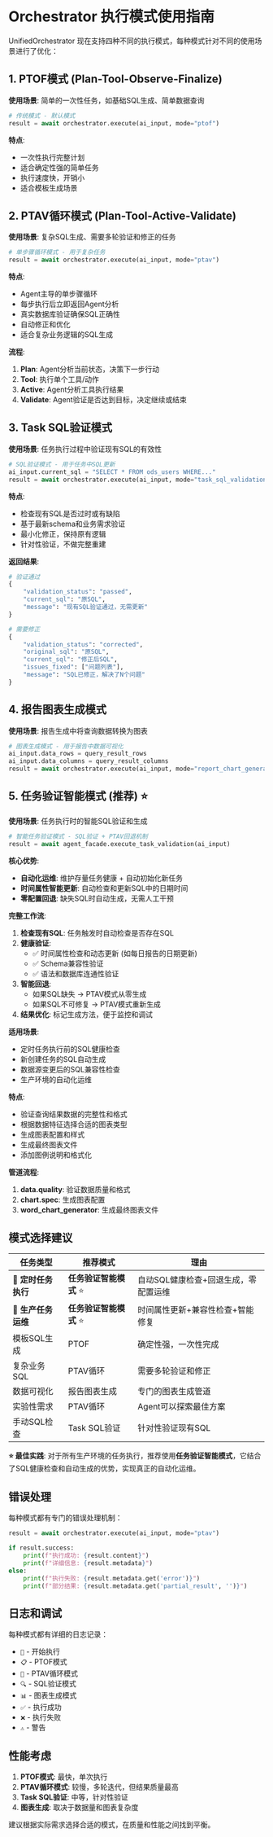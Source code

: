# Orchestrator 执行模式使用指南

UnifiedOrchestrator 现在支持四种不同的执行模式，每种模式针对不同的使用场景进行了优化：

## 1. PTOF模式 (Plan-Tool-Observe-Finalize)
**使用场景**: 简单的一次性任务，如基础SQL生成、简单数据查询

```python
# 传统模式 - 默认模式
result = await orchestrator.execute(ai_input, mode="ptof")
```

**特点**:
- 一次性执行完整计划
- 适合确定性强的简单任务
- 执行速度快，开销小
- 适合模板生成场景

## 2. PTAV循环模式 (Plan-Tool-Active-Validate)
**使用场景**: 复杂SQL生成、需要多轮验证和修正的任务

```python
# 单步骤循环模式 - 用于复杂任务
result = await orchestrator.execute(ai_input, mode="ptav")
```

**特点**:
- Agent主导的单步骤循环
- 每步执行后立即返回Agent分析
- 真实数据库验证确保SQL正确性
- 自动修正和优化
- 适合复杂业务逻辑的SQL生成

**流程**:
1. **Plan**: Agent分析当前状态，决策下一步行动
2. **Tool**: 执行单个工具/动作
3. **Active**: Agent分析工具执行结果
4. **Validate**: Agent验证是否达到目标，决定继续或结束

## 3. Task SQL验证模式
**使用场景**: 任务执行过程中验证现有SQL的有效性

```python
# SQL验证模式 - 用于任务中SQL更新
ai_input.current_sql = "SELECT * FROM ods_users WHERE..."
result = await orchestrator.execute(ai_input, mode="task_sql_validation")
```

**特点**:
- 检查现有SQL是否过时或有缺陷
- 基于最新schema和业务需求验证
- 最小化修正，保持原有逻辑
- 针对性验证，不做完整重建

**返回结果**:
```python
# 验证通过
{
    "validation_status": "passed",
    "current_sql": "原SQL",
    "message": "现有SQL验证通过，无需更新"
}

# 需要修正
{
    "validation_status": "corrected",
    "original_sql": "原SQL",
    "current_sql": "修正后SQL",
    "issues_fixed": ["问题列表"],
    "message": "SQL已修正，解决了N个问题"
}
```

## 4. 报告图表生成模式
**使用场景**: 报告生成中将查询数据转换为图表

```python
# 图表生成模式 - 用于报告中数据可视化
ai_input.data_rows = query_result_rows
ai_input.data_columns = query_result_columns
result = await orchestrator.execute(ai_input, mode="report_chart_generation")
```

## 5. 任务验证智能模式 (推荐) ⭐
**使用场景**: 任务执行时的智能SQL验证和生成

```python
# 智能任务验证模式 - SQL验证 + PTAV回退机制
result = await agent_facade.execute_task_validation(ai_input)
```

**核心优势**:
- **自动化运维**: 维护存量任务健康 + 自动初始化新任务
- **时间属性智能更新**: 自动检查和更新SQL中的日期时间
- **零配置回退**: 缺失SQL时自动生成，无需人工干预

**完整工作流**:
1. **检查现有SQL**: 任务触发时自动检查是否存在SQL
2. **健康验证**:
   - ✅ 时间属性检查和动态更新 (如每日报告的日期更新)
   - ✅ Schema兼容性验证
   - ✅ 语法和数据库连通性验证
3. **智能回退**:
   - 如果SQL缺失 → PTAV模式从零生成
   - 如果SQL不可修复 → PTAV模式重新生成
4. **结果优化**: 标记生成方法，便于监控和调试

**适用场景**:
- 定时任务执行前的SQL健康检查
- 新创建任务的SQL自动生成
- 数据源变更后的SQL兼容性检查
- 生产环境的自动化运维

**特点**:
- 验证查询结果数据的完整性和格式
- 根据数据特征选择合适的图表类型
- 生成图表配置和样式
- 生成最终图表文件
- 添加图例说明和格式化

**管道流程**:
1. **data.quality**: 验证数据质量和格式
2. **chart.spec**: 生成图表配置
3. **word_chart_generator**: 生成最终图表文件

## 模式选择建议

| 任务类型 | 推荐模式 | 理由 |
|---------|---------|------|
| 🎯 **定时任务执行** | **任务验证智能模式** ⭐ | 自动SQL健康检查+回退生成，零配置运维 |
| 🎯 **生产任务运维** | **任务验证智能模式** ⭐ | 时间属性更新+兼容性检查+智能修复 |
| 模板SQL生成 | PTOF | 确定性强，一次性完成 |
| 复杂业务SQL | PTAV循环 | 需要多轮验证和修正 |
| 数据可视化 | 报告图表生成 | 专门的图表生成管道 |
| 实验性需求 | PTAV循环 | Agent可以探索最佳方案 |
| 手动SQL检查 | Task SQL验证 | 针对性验证现有SQL |

**⭐ 最佳实践**: 对于所有生产环境的任务执行，推荐使用**任务验证智能模式**，它结合了SQL健康检查和自动生成的优势，实现真正的自动化运维。

## 错误处理

每种模式都有专门的错误处理机制：

```python
result = await orchestrator.execute(ai_input, mode="ptav")

if result.success:
    print(f"执行成功: {result.content}")
    print(f"详细信息: {result.metadata}")
else:
    print(f"执行失败: {result.metadata.get('error')}")
    print(f"部分结果: {result.metadata.get('partial_result', '')}")
```

## 日志和调试

每种模式都有详细的日志记录：

- `🚀` - 开始执行
- `📋` - PTOF模式
- `🔄` - PTAV循环模式
- `🔍` - SQL验证模式
- `📊` - 图表生成模式
- `✅` - 执行成功
- `❌` - 执行失败
- `⚠️` - 警告

## 性能考虑

1. **PTOF模式**: 最快，单次执行
2. **PTAV循环模式**: 较慢，多轮迭代，但结果质量最高
3. **Task SQL验证**: 中等，针对性验证
4. **图表生成**: 取决于数据量和图表复杂度

建议根据实际需求选择合适的模式，在质量和性能之间找到平衡。